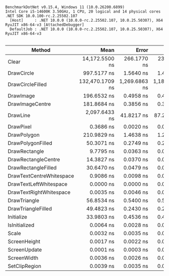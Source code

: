 ```

BenchmarkDotNet v0.15.4, Windows 11 (10.0.26200.6899)
Intel Core i5-14600K 3.50GHz, 1 CPU, 20 logical and 14 physical cores
.NET SDK 10.0.100-rc.2.25502.107
  [Host]     : .NET 10.0.0 (10.0.0-rc.2.25502.107, 10.0.25.50307), X64 RyuJIT x86-64-v3 [AttachedDebugger]
  DefaultJob : .NET 10.0.0 (10.0.0-rc.2.25502.107, 10.0.25.50307), X64 RyuJIT x86-64-v3


```
| Method                   | Mean            | Error         | StdDev        | Median          |
|------------------------- |----------------:|--------------:|--------------:|----------------:|
| Clear                    |  14,172.5500 ns |   266.1770 ns |   235.9590 ns |  14,174.5338 ns |
| DrawCircle               |     997.5177 ns |     1.5640 ns |     1.4629 ns |     997.7718 ns |
| DrawCircleFilled         | 132,470.1709 ns | 1,269.6863 ns | 1,187.6653 ns | 132,213.2324 ns |
| DrawImage                |     196.6532 ns |     0.4958 ns |     0.4395 ns |     196.6532 ns |
| DrawImageCentre          |     181.8684 ns |     0.3856 ns |     0.3607 ns |     181.8056 ns |
| DrawLine                 |   2,097.6433 ns |    41.8217 ns |    87.2974 ns |   2,094.7521 ns |
| DrawPixel                |       0.3686 ns |     0.0020 ns |     0.0018 ns |       0.3687 ns |
| DrawPolygon              |     210.9829 ns |     1.4638 ns |     1.2976 ns |     210.8211 ns |
| DrawPolygonFilled        |      50.3071 ns |     0.2749 ns |     0.2295 ns |      50.2528 ns |
| DrawRectangle            |       9.7795 ns |     0.0363 ns |     0.0322 ns |       9.7814 ns |
| DrawRectangleCentre      |      14.3827 ns |     0.0370 ns |     0.0346 ns |      14.3894 ns |
| DrawRectangleFilled      |      30.6470 ns |     0.0479 ns |     0.0448 ns |      30.6389 ns |
| DrawTextCentreWhitespace |       0.9086 ns |     0.0098 ns |     0.0082 ns |       0.9082 ns |
| DrawTextLeftWhitespace   |       0.0000 ns |     0.0000 ns |     0.0000 ns |       0.0000 ns |
| DrawTextRightWhitespace  |       0.0035 ns |     0.0046 ns |     0.0043 ns |       0.0011 ns |
| DrawTriangle             |      56.8534 ns |     0.5400 ns |     0.5051 ns |      56.7804 ns |
| DrawTriangleFilled       |      49.4823 ns |     0.2430 ns |     0.2154 ns |      49.4663 ns |
| Initialize               |      33.9803 ns |     0.4536 ns |     0.4243 ns |      34.0195 ns |
| IsInitialized            |       0.0064 ns |     0.0028 ns |     0.0025 ns |       0.0064 ns |
| Scale                    |       0.0032 ns |     0.0035 ns |     0.0033 ns |       0.0014 ns |
| ScreenHeight             |       0.0017 ns |     0.0022 ns |     0.0019 ns |       0.0011 ns |
| ScreenUpdate             |       0.0001 ns |     0.0003 ns |     0.0003 ns |       0.0000 ns |
| ScreenWidth              |       0.0036 ns |     0.0026 ns |     0.0024 ns |       0.0032 ns |
| SetClipRegion            |       0.0039 ns |     0.0035 ns |     0.0033 ns |       0.0037 ns |
